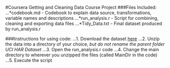#Coursera Getting and Cleaning Data Course Project
###Files Included:
...*codebook.md - Codebook to explain data source, transformations, variable names and descriptions
...*run_analysis.r - Script for combining, cleaning and exporting data files
...*Tidy_Data.txt - Final dataset produced by run_analysis.r

###Instructions for using code:
...1. Download the dataset [here](https://d396qusza40orc.cloudfront.net/getdata%2Fprojectfiles%2FUCI%20HAR%20Dataset.zip )
...2. Unzip the data into a directory of your choice, *but do not rename the parent folder UCI HAR Dataset*
...3. Open the run_analysis.r code
...4. Change the main directory to wherever you unzipped the files (called MainDir in the code)
...5. Execute the script
